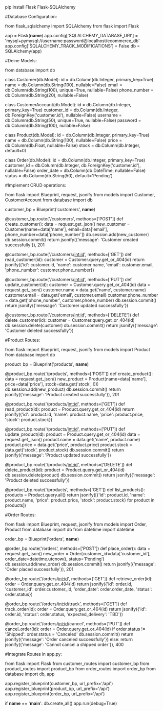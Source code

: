pip install Flask Flask-SQLAlchemy

#Database Configuration:

from flask_sqlalchemy import SQLAlchemy
from flask import Flask

app = Flask(__name__)
app.config['SQLALCHEMY_DATABASE_URI'] = 'mysql+pymysql://username:password@localhost/ecommerce_db'
app.config['SQLALCHEMY_TRACK_MODIFICATIONS'] = False
db = SQLAlchemy(app)

#Deine Models:

from database import db

class Customer(db.Model):
    id = db.Column(db.Integer, primary_key=True)
    name = db.Column(db.String(100), nullable=False)
    email = db.Column(db.String(100), unique=True, nullable=False)
    phone_number = db.Column(db.String(20), nullable=False)

class CustomerAccount(db.Model):
    id = db.Column(db.Integer, primary_key=True)
    customer_id = db.Column(db.Integer, db.ForeignKey('customer.id'), nullable=False)
    username = db.Column(db.String(50), unique=True, nullable=False)
    password = db.Column(db.String(100), nullable=False)

class Product(db.Model):
    id = db.Column(db.Integer, primary_key=True)
    name = db.Column(db.String(100), nullable=False)
    price = db.Column(db.Float, nullable=False)
    stock = db.Column(db.Integer, default=0)

class Order(db.Model):
    id = db.Column(db.Integer, primary_key=True)
    customer_id = db.Column(db.Integer, db.ForeignKey('customer.id'), nullable=False)
    order_date = db.Column(db.DateTime, nullable=False)
    status = db.Column(db.String(50), default='Pending')

#Implement CRUD operations:

from flask import Blueprint, request, jsonify
from models import Customer, CustomerAccount
from database import db

customer_bp = Blueprint('customers', __name__)

@customer_bp.route('/customers', methods=['POST'])
def create_customer():
    data = request.get_json()
    new_customer = Customer(name=data['name'], email=data['email'], phone_number=data['phone_number'])
    db.session.add(new_customer)
    db.session.commit()
    return jsonify({'message': 'Customer created successfully'}), 201

@customer_bp.route('/customers/<int:id>', methods=['GET'])
def read_customer(id):
    customer = Customer.query.get_or_404(id)
    return jsonify({'id': customer.id, 'name': customer.name, 'email': customer.email, 'phone_number': customer.phone_number})

@customer_bp.route('/customers/<int:id>', methods=['PUT'])
def update_customer(id):
    customer = Customer.query.get_or_404(id)
    data = request.get_json()
    customer.name = data.get('name', customer.name)
    customer.email = data.get('email', customer.email)
    customer.phone_number = data.get('phone_number', customer.phone_number)
    db.session.commit()
    return jsonify({'message': 'Customer updated successfully'})

@customer_bp.route('/customers/<int:id>', methods=['DELETE'])
def delete_customer(id):
    customer = Customer.query.get_or_404(id)
    db.session.delete(customer)
    db.session.commit()
    return jsonify({'message': 'Customer deleted successfully'})

#Product Routes:

from flask import Blueprint, request, jsonify
from models import Product
from database import db

product_bp = Blueprint('products', __name__)

@product_bp.route('/products', methods=['POST'])
def create_product():
    data = request.get_json()
    new_product = Product(name=data['name'], price=data['price'], stock=data.get('stock', 0))
    db.session.add(new_product)
    db.session.commit()
    return jsonify({'message': 'Product created successfully'}), 201

@product_bp.route('/products/<int:id>', methods=['GET'])
def read_product(id):
    product = Product.query.get_or_404(id)
    return jsonify({'id': product.id, 'name': product.name, 'price': product.price, 'stock': product.stock})

@product_bp.route('/products/<int:id>', methods=['PUT'])
def update_product(id):
    product = Product.query.get_or_404(id)
    data = request.get_json()
    product.name = data.get('name', product.name)
    product.price = data.get('price', product.price)
    product.stock = data.get('stock', product.stock)
    db.session.commit()
    return jsonify({'message': 'Product updated successfully'})

@product_bp.route('/products/<int:id>', methods=['DELETE'])
def delete_product(id):
    product = Product.query.get_or_404(id)
    db.session.delete(product)
    db.session.commit()
    return jsonify({'message': 'Product deleted successfully'})

@product_bp.route('/products', methods=['GET'])
def list_products():
    products = Product.query.all()
    return jsonify([{'id': product.id, 'name': product.name, 'price': product.price, 'stock': product.stock} for product in products])

#Order Routes:

from flask import Blueprint, request, jsonify
from models import Order, Product
from database import db
from datetime import datetime

order_bp = Blueprint('orders', __name__)

@order_bp.route('/orders', methods=['POST'])
def place_order():
    data = request.get_json()
    new_order = Order(customer_id=data['customer_id'], order_date=datetime.utcnow(), status='Pending')
    db.session.add(new_order)
    db.session.commit()
    return jsonify({'message': 'Order placed successfully'}), 201

@order_bp.route('/orders/<int:id>', methods=['GET'])
def retrieve_order(id):
    order = Order.query.get_or_404(id)
    return jsonify({'id': order.id, 'customer_id': order.customer_id, 'order_date': order.order_date, 'status': order.status})

@order_bp.route('/orders/<int:id>/track', methods=['GET'])
def track_order(id):
    order = Order.query.get_or_404(id)
    return jsonify({'id': order.id, 'status': order.status, 'expected_delivery': 'TBD'})

@order_bp.route('/orders/<int:id>/cancel', methods=['PUT'])
def cancel_order(id):
    order = Order.query.get_or_404(id)
    if order.status != 'Shipped':
        order.status = 'Canceled'
        db.session.commit()
        return jsonify({'message': 'Order canceled successfully'})
    else:
        return jsonify({'message': 'Cannot cancel a shipped order'}), 400

#Integrate Routes in app.py:

from flask import Flask
from customer_routes import customer_bp
from product_routes import product_bp
from order_routes import order_bp
from database import db, app

app.register_blueprint(customer_bp, url_prefix='/api')
app.register_blueprint(product_bp, url_prefix='/api')
app.register_blueprint(order_bp, url_prefix='/api')

if __name__ == '__main__':
    db.create_all()
    app.run(debug=True)

